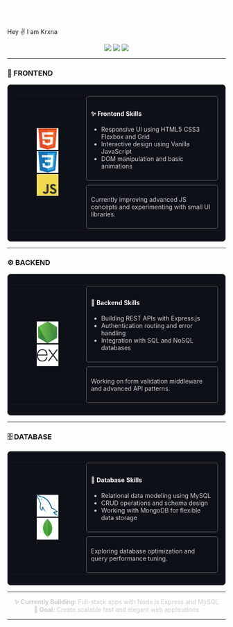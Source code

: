<h1 align="center" style="color:#fff;">🖤 KrxnTech 🤍</h1>

<p>Hey ✌️ I am Krxna</p>
<p align="center">
    <img src="https://img.shields.io/badge/Frontend-%E2%9A%97-pink" />
    <img src="https://img.shields.io/badge/Backend-%E2%9A%97-green" />
    <img src="https://img.shields.io/badge/Database-%E2%9D%A4-lightblue" />
</p>

---

### 🚀 FRONTEND

<div style="border:1px solid #777;border-radius:8px;padding:10px;background-color:#0d1117;">

<table>
<tr>
<td width="150" align="center">
    <img src="https://raw.githubusercontent.com/devicons/devicon/master/icons/html5/html5-original.svg" width="50px" alt="HTML5"/><br>
    <img src="https://raw.githubusercontent.com/devicons/devicon/master/icons/css3/css3-original.svg" width="50px" alt="CSS3"/><br>
    <img src="https://raw.githubusercontent.com/devicons/devicon/master/icons/javascript/javascript-original.svg" width="50px" alt="JavaScript"/>
</td>
<td>
    <div style="border:1px solid #666;padding:10px;margin-bottom:10px;border-radius:5px;">
        <h4 style="color:#f5f5f5;">✨ Frontend Skills</h4>
        <ul style="color:#ccc;">
            <li>Responsive UI using HTML5 CSS3 Flexbox and Grid</li>
            <li>Interactive design using Vanilla JavaScript</li>
            <li>DOM manipulation and basic animations</li>
        </ul>
    </div>
    <div style="border:1px solid #666;padding:10px;border-radius:5px;">
        <p style="color:#ccc;">Currently improving advanced JS concepts and experimenting with small UI libraries.</p>
    </div>
</td>
</tr>
</table>

</div>

---

### ⚙️ BACKEND

<div style="border:1px solid #777;border-radius:8px;padding:10px;background-color:#0d1117;">

<table>
<tr>
<td width="150" align="center">
    <img src="https://raw.githubusercontent.com/devicons/devicon/master/icons/nodejs/nodejs-original.svg" width="50px" alt="Node.js"/><br>
    <img src="https://raw.githubusercontent.com/devicons/devicon/master/icons/express/express-original.svg" width="50px" alt="Express"/>
</td>
<td>
    <div style="border:1px solid #666;padding:10px;margin-bottom:10px;border-radius:5px;">
        <h4 style="color:#f5f5f5;">🔧 Backend Skills</h4>
        <ul style="color:#ccc;">
            <li>Building REST APIs with Express.js</li>
            <li>Authentication routing and error handling</li>
            <li>Integration with SQL and NoSQL databases</li>
        </ul>
    </div>
    <div style="border:1px solid #666;padding:10px;border-radius:5px;">
        <p style="color:#ccc;">Working on form validation middleware and advanced API patterns.</p>
    </div>
</td>
</tr>
</table>

</div>

---

### 🗄️ DATABASE

<div style="border:1px solid #777;border-radius:8px;padding:10px;background-color:#0d1117;">

<table>
<tr>
<td width="150" align="center">
    <img src="https://raw.githubusercontent.com/devicons/devicon/master/icons/mysql/mysql-original.svg" width="50px" alt="MySQL"/><br>
    <img src="https://raw.githubusercontent.com/devicons/devicon/master/icons/mongodb/mongodb-original.svg" width="50px" alt="MongoDB"/>
</td>
<td>
    <div style="border:1px solid #666;padding:10px;margin-bottom:10px;border-radius:5px;">
        <h4 style="color:#f5f5f5;">💾 Database Skills</h4>
        <ul style="color:#ccc;">
            <li>Relational data modeling using MySQL</li>
            <li>CRUD operations and schema design</li>
            <li>Working with MongoDB for flexible data storage</li>
        </ul>
    </div>
    <div style="border:1px solid #666;padding:10px;border-radius:5px;">
        <p style="color:#ccc;">Exploring database optimization and query performance tuning.</p>
    </div>
</td>
</tr>
</table>

</div>

---

<p align="center" style="color:#ccc;">
    <b>✨ Currently Building:</b> Full-stack apps with Node.js Express and MySQL<br>
    <b>🎯 Goal:</b> Create scalable fast and elegant web applications
</p>

---



